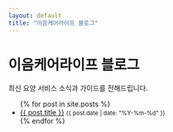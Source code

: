 ```yaml
---
layout: default
title: "이음케어라이프 블로그"
---
```


# 이음케어라이프 블로그
최신 요양 서비스 소식과 가이드를 전해드립니다.

<ul>
  {% for post in site.posts %}
    <li>
      <a href="{{ post.url | relative_url }}">{{ post.title }}</a>  
      <small>{{ post.date | date: "%Y-%m-%d" }}</small>
    </li>
  {% endfor %}
</ul>
